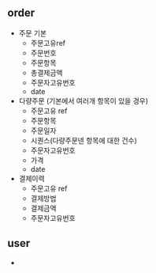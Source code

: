 ## order
- 주문 기본 
  - 주문고유ref
  - 주문번호
  - 주문항목
  - 총결제금액
  - 주문자고유번호
  - date
- 다량주문 (기본에서 여러개 항목이 있을 경우)
  - 주문고유 ref
  - 주문항목
  - 주문일자
  - 시퀀스(다량주문넨 항목에 대한 건수)
  - 주문자고유번호
  - 가격
  - date
- 결제이력
  - 주문고유 ref
  - 결제방법
  - 결제금액
  - 주문자고유번호
## user
  - 